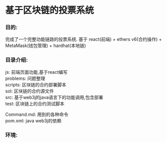 # 基于区块链的投票系统

### 目的:
完成了一个完整功能链路的投票系统.
基于 react(前端) + ethers v6(合约操作) + MetaMask(钱包管理) + hardhat(本地链)

### 目录介绍:

js:       前端页面功能,基于react编写  
problems: 问题整理  
scripts:  区块链的合约部署脚本  
sol:      区块链的合约源文件  
src:      基于web3j的java语言下的功能调用,包含部署  
test:     区块链上的合约测试脚本  

Command.md: 用到的各种命令  
pom.xml:    java web3j的依赖  


### 环境:

